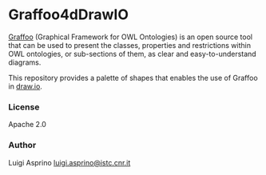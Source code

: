 # Graffoo4dDrawIO

[Graffoo](https://essepuntato.it/graffoo/)  (Graphical Framework for OWL Ontologies) is an open source tool that can be used to present the classes, properties and restrictions within OWL ontologies, or sub-sections of them, as clear and easy-to-understand diagrams. 

This repository provides a palette of shapes that enables the use of Graffoo in [draw.io](https://app.diagrams.net/).

### License

Apache 2.0

### Author

Luigi Asprino luigi.asprino@istc.cnr.it
